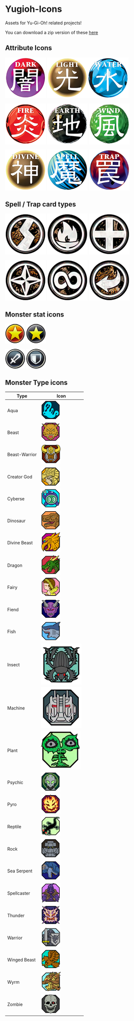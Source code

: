 # Yugioh-Icons

Assets for Yu-Gi-Oh! related projects!

You can download a zip version of these [here](https://github.com/diamonddudetcg/Yugioh-Icons/archive/refs/heads/main.zip)

## Attribute Icons

![Dark Attribute Icon](attributes/att_dark.png) ![Light Attribute Icon](attributes/att_light.png)![Water Attribute Icon](attributes/att_water.png) 

![Fire Attribute Icon](attributes/att_fire.png) ![Earth Attribute Icon](attributes/att_earth.png) ![Wind Attribute Icon](attributes/att_wind.png)

![Divine Attribute Icon](attributes/att_divine.png) ![Spell Icon](attributes/att_spell.png) ![Trap Icon](attributes/att_trap.png)

## Spell / Trap card types

![Quick-Play Spell Icon](st_types/st_quickplay.png) ![Ritual Spell Icon](st_types/st_ritual.png) ![Equip Spell Icon](st_types/st_equip.png)

![Field Spell Icon](st_types/st_field.png) ![Continuous Spell Icon](st_types/st_continuous.png) ![Counter Trap Icon](st_types/st_counter.png)

## Monster stat icons

![Level](stats/stat_level.png) ![Rank](stats/stat_rank.png)

![Attack](stats/stat_atk.png) ![Defense](stats/stat_def.png)

## Monster Type icons

| Type | Icon |
| ---- | ---- |
| Aqua | ![aqua](types/type_aqua.png) |
| Beast | ![beast](types/type_beast.png) |
| Beast-Warrior | ![beast-warrior](types/type_beast_warrior.png) |
| Creator God | ![creator god](types/type_creator_god.png) |
| Cyberse | ![cyberse](types/type_cyberse.png) |
| Dinosaur | ![dinosaur](types/type_dinosaur.png) |
| Divine Beast | ![divine beast](types/type_divine_beast.png) |
| Dragon | ![dragon](types/type_dragon.png) |
| Fairy | ![fairy](types/type_fairy.png) |
| Fiend | ![fiend](types/type_fiend.png) |
| Fish | ![fish](types/type_fish.png) |
| Insect | ![insect](types/type_insect.png) |
| Machine | ![machine](types/type_machine.png) |
| Plant | ![plant](types/type_plant.png) |
| Psychic | ![psychic](types/type_psychic.png) |
| Pyro | ![pyro](types/type_pyro.png) |
| Reptile | ![reptile](types/type_reptile.png) |
| Rock | ![rock](types/type_rock.png) |
| Sea Serpent | ![sea serpent](types/type_sea_serpent.png) |
| Spellcaster | ![spellcaster](types/type_spellcaster.png) |
| Thunder | ![thunder](types/type_thunder.png) |
| Warrior | ![warrior](types/type_warrior.png) |
| Winged Beast | ![winged beast](types/type_winged_beast.png) |
| Wyrm | ![wyrm](types/type_wyrm.png) |
| Zombie | ![zombie](types/type_zombie.png) |
